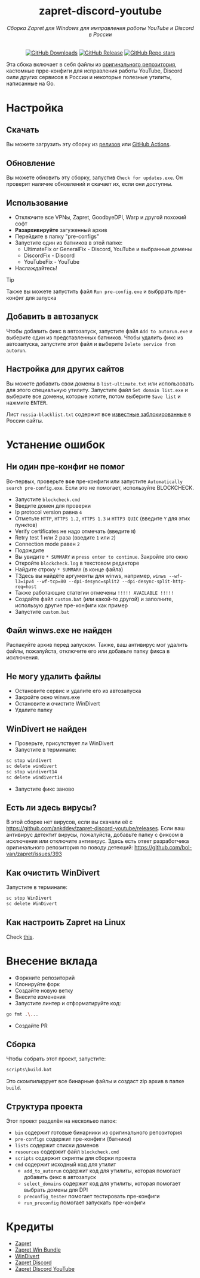 <h1 align="center">zapret-discord-youtube</h1>
<h6 align="center">Сборка Zapret для Windows для имправления работы YouTube и Discord в России</h6>
<div align="center">
  <a href="https://github.com/ankddev/zapret-discord-youtube/releases"><img alt="GitHub Downloads" src="https://img.shields.io/github/downloads/ankddev/zapret-discord-youtube/total"></a>
  <a href="https://github.com/ankddev/zapret-discord-youtube/releases"><img alt="GitHub Release" src="https://img.shields.io/github/v/release/ankddev/zapret-discord-youtube"></a>
  <a href="https://github.com/ankddev/zapret-discord-youtube"><img alt="GitHub Repo stars" src="https://img.shields.io/github/stars/ankddev/zapret-discord-youtube?style=flat"></a>
</div>

Эта сбока включает в себя файлы из [оригинального репозитория](https://github.com/bol-van/zapret-win-bundle), кастомные прре-конфиги для исправления работы YouTube, Discord oили других сервисов в России и некоторые полезные утилиты, написанные на Go.
# Настройка
## Скачать
Вы можете загрузить эту сборку из [релизов](https://github.com/ankddev/zapret-discord-youtube/releases) или [GitHub Actions](https://github.com/ankddev/zapret-discord-youtube/actions).
## Обновление
Вы можете обновить эту сборку, запустив `Check for updates.exe`. Он проверит наличие обновлений и скачает их, если они доступны.
## Использование
* Отключите все VPNы, Zapret, GoodbyeDPI, Warp и другой похожий софт
* **Разархивируйте** загуженный архив
* Перейдите в папку "pre-configs"
* Запустите один из батников в этой папке:
  * UltimateFix or GeneralFix - Discord, YouTube и выбранные домены
  * DiscordFix - Discord
  * YouTubeFix - YouTube
* Наслаждайтесь!

> [!TIP]
> Также вы можете запустить файл `Run pre-config.exe` и выбррать пре-конфиг для запуска

## Добавить в автозапуск
Чтобы добавить фикс в автозапуск, запустите файл `Add to autorun.exe` и выберите один из представленных батников. Чтобы удалить фикс из автозапуска, запустите этот файл и выберите `Delete service from autorun`.

## Настройка для других сайтов
Вы можете добавить свои домены в `list-ultimate.txt` или использовать для этого специальную утилиту. Запустите файл `Set domain list.exe` и выберите все домены, которые хотите, потом выберите `Save list` и нажмите <kbd>ENTER</kbd>.

Лист `russia-blacklist.txt` содержит все [известные заблокированные](https://antizapret.prostovpn.org/domains-export.txt) в России сайты.

# Устанение ошибок
## Ни один пре-конфиг не помог
Во-первых, проверьте **все** пре-конфиги или запустите `Automatically search pre-config.exe`. Если это не помогает, используйте BLOCKCHECK.

* Запустите `blockcheck.cmd`
* Введите домен для проверки
* Ip protocol version равна `4`
* Отметьте `HTTP`, `HTTPS 1.2`, `HTTPS 1.3` и `HTTP3 QUIC` (введите `Y` для этих пунктов)
* Verify certificates не надо отмечать (введите `N`)
* Retry test 1 или 2 раза (введите `1` или `2`)
* Connection mode равен `2`
* Подождите
* Вы увидите `* SUMMARY` и `press enter to continue`. Закройте это окно
* Откройте `blockcheck.log` в текстовом редакторе
* Найдите строку `* SUMMARY` (в конце файла)
* TЗдесь вы найдёте аргументы для winws, например, `winws --wf-l3=ipv4 --wf-tcp=80 --dpi-desync=split2 --dpi-desync-split-http-req=host`
* Также работающие статегии отмечены `!!!!! AVAILABLE !!!!!`
* Создайте файл `custom.bat` (или какой-то другой) и заполните, использую другие пре-конфиги как пример
* Запустите `custom.bat`

## Файл winws.exe не найден
Распакуйте архив перед запуском. Также, ваш антивирус мог удалить файлы, пожалуйста, отключите его или добавьте папку фикса в исключения.

## Не могу удалить файлы
* Остановите сервис и удалите его из автозапуска
* Закройте окно winws.exe
* Остановите и очистите WinDivert
* Удалите папку

## WinDivert не найден
* Проверьте, присутствует ли WinDivert
* Запустите в терминале:
```bash
sc stop windivert
sc delete windivert
sc stop windivert14
sc delete windivert14
```
* Запустите фикс заново

## Есть ли здесь вирусы?
В этой сборке нет вирусов, если вы скачали её с https://github.com/ankddev/zapret-discord-youtube/releases. Если ваш антивирус детектит вирусы, пожалуйста, добавьте папку с фиксом в исключения или отключите антивирус.
Здесь есть ответ разработчика оригинального репозитория по поводу детекций: https://github.com/bol-van/zapret/issues/393

## Как очистить WinDivert
Запустите в терминале:
```bash
sc stop WinDivert
sc delete WinDivert
```

## Как настроить Zapret на Linux
Check [this](https://github.com/bol-van/zapret/blob/master/docs/quick_start.txt).

# Внесение вклада
* Форкните репозиторий
* Клонируйте форк
* Создайте новую ветку
* Внесите изменения
* Запустите линтер и отформатируйте код:
```bash
go fmt .\...
```
* Создайте PR

## Сборка
Чтобы собрать этот проект, запустите:
```bash
scripts\build.bat
```
Это скомпилиррует все бинарные файлы и создаст zip архив в папке `build`.
## Структура проекта
Этот проект разделён на нескольео папок:
* `bin` содержит готовые бинарники из оригинального репозитория
* `pre-configs` содержит пре-конфиги (батники)
* `lists` содержит списки доменов
* `resources` содержит файл `blockcheck.cmd`
* `scripts` содержит скрипты для сборки проекта
* `cmd` содержит исходный код для утилит
  * `add_to_autorun` содержит код для утилиты, которая помогает добавить фикс в автозапуск
  * `select_domains` содержит код для утилиты, которая помогает выбрать домены для DPI
  * `preconfig_tester` помогает тестировать пре-конфиги
  * `run_preconfig` помогает запускать пре-конфиги
# Кредиты
* [Zapret](https://github.com/bol-van/zapret)
* [Zapret Win Bundle](https://github.com/bol-van/zapret-win-bundle)
* [WinDivert](https://github.com/basil00/WinDivert)
* [Zapret Discord](https://github.com/Flowseal/zapret-discord-youtube)
* [Zapret Discord YouTube](https://howdyho.net/windows-software/discord-fix-snova-rabotayushij-diskord-vojs-zvonki)
